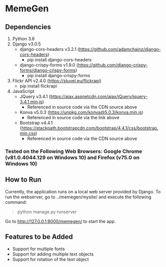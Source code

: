 # MemeGen

## Dependencies
1. Python 3.6
2. Django v3.0.5
    - django-cors-headers v3.2.1 (https://github.com/adamchainz/django-cors-headers)
        - pip install django-cors-headers
    - django-crispy-forms v1.9.0 (https://github.com/django-crispy-forms/django-crispy-forms)
        - pip install django-crispy-forms
3. Flickr API v2.4.0 (https://stuvel.eu/flickrapi)
    - pip install flickrapi
4. JavaScript
    - JQuery v3.4.1 (https://ajax.aspnetcdn.com/ajax/jQuery/jquery-3.4.1.min.js)
        - Referenced in source code via the CDN source above
    - Konva v5.0.3 (https://unpkg.com/konva@5.0.3/konva.min.js)
        - Referenced in source code via the link above
    - Bootstrap v4.4.1 (https://stackpath.bootstrapcdn.com/bootstrap/4.4.1/css/bootstrap.min.css)
        - Referenced in source code via the CDN source above

### Tested on the Following Web Browsers: Google Chrome (v81.0.4044.129 on Windows 10) and Firefox (v75.0 on Windows 10)

## How to Run
Currently, the application runs on a local web server provided by Django. To run the webserver, go to ../memegen/mysite/ and execute the following command:

> python manage.py runserver

Go to http://127.0.0.1:8000/memegen/ to start the app.

## Features to be Added
- Support for multiple fonts
- Support for adding multiple text objects
- Support for rotation of the text object
